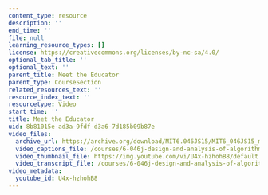 ```yaml
---
content_type: resource
description: ''
end_time: ''
file: null
learning_resource_types: []
license: https://creativecommons.org/licenses/by-nc-sa/4.0/
optional_tab_title: ''
optional_text: ''
parent_title: Meet the Educator
parent_type: CourseSection
related_resources_text: ''
resource_index_text: ''
resourcetype: Video
start_time: ''
title: Meet the Educator
uid: 8b81015e-ad3a-9fdf-d3a6-7d185b09b87e
video_files:
  archive_url: https://archive.org/download/MIT6.046JS15/MIT6_046JS15_meet_the_educator_300k.mp4
  video_captions_file: /courses/6-046j-design-and-analysis-of-algorithms-spring-2015/a36351703fc753aca928a2bead65ec74_U4x-hzhohB8.vtt
  video_thumbnail_file: https://img.youtube.com/vi/U4x-hzhohB8/default.jpg
  video_transcript_file: /courses/6-046j-design-and-analysis-of-algorithms-spring-2015/7c346b0cda77f2e92f69c969f4768ea1_U4x-hzhohB8.pdf
video_metadata:
  youtube_id: U4x-hzhohB8
---
```

